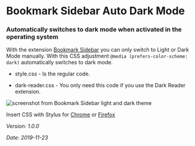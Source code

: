 # Bookmark Sidebar Auto Dark Mode

### Automatically switches to dark mode when activated in the operating system

With the extension [Bookmark Sidebar](https://chrome.google.com/webstore/detail/bookmark-sidebar/jdbnofccmhefkmjbkkdkfiicjkgofkdh) you can only switch to Light or Dark Mode manually. With this CSS adjustment `@media (prefers-color-scheme: dark)` automatically switches to dark mode.

* style.css - Is the regular code.

* dark-reader.css - You only need this code if you use the Dark Reader extension. 

![screenshot from Bookmark Sidebar light and dark theme](https://gammagate.de/github/bsadm_example.jpg)

Insert CSS with Stylus for [Chrome](https://chrome.google.com/webstore/detail/stylus/clngdbkpkpeebahjckkjfobafhncgmne) or [Firefox](https://addons.mozilla.org/de/firefox/addon/styl-us/)

_Version: 1.0.0_

_Date: 2019-11-23_
